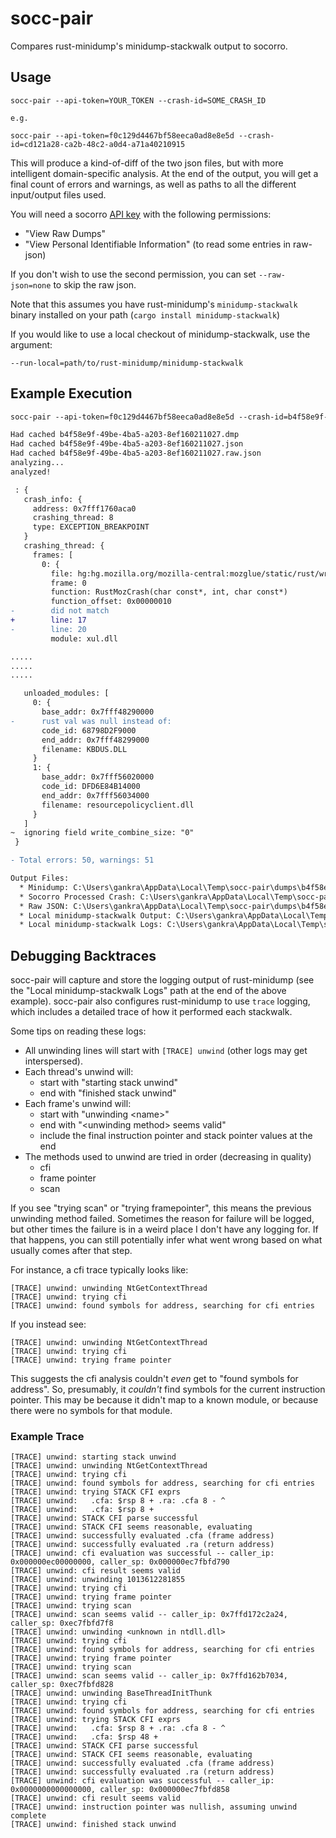 # socc-pair

Compares rust-minidump's minidump-stackwalk output to socorro.

## Usage

```
socc-pair --api-token=YOUR_TOKEN --crash-id=SOME_CRASH_ID

e.g.

socc-pair --api-token=f0c129d4467bf58eeca0ad8e8e5d --crash-id=cd121a28-ca2b-48c2-a0d4-a71a40210915
```

This will produce a kind-of-diff of the two json files, but with more intelligent domain-specific
analysis. At the end of the output, you will get a final count of errors and warnings, as well
as paths to all the different input/output files used.

You will need a socorro [API key](https://crash-stats.mozilla.org/api/tokens/) with the following permissions:

* "View Raw Dumps"
* "View Personal Identifiable Information" (to read some entries in raw-json)

If you don't wish to use the second permission, you can set `--raw-json=none` to skip the raw json.

Note that this assumes you have rust-minidump's `minidump-stackwalk` binary installed on your path (`cargo install minidump-stackwalk`)

If you would like to use a local checkout of minidump-stackwalk, use the argument:

```
--run-local=path/to/rust-minidump/minidump-stackwalk
```

## Example Execution

```diff
socc-pair --api-token=f0c129d4467bf58eeca0ad8e8e5d --crash-id=b4f58e9f-49be-4ba5-a203-8ef160211027

Had cached b4f58e9f-49be-4ba5-a203-8ef160211027.dmp
Had cached b4f58e9f-49be-4ba5-a203-8ef160211027.json
Had cached b4f58e9f-49be-4ba5-a203-8ef160211027.raw.json
analyzing...
analyzed!

 : {
   crash_info: {
     address: 0x7fff1760aca0
     crashing_thread: 8
     type: EXCEPTION_BREAKPOINT
   }
   crashing_thread: {
     frames: [
       0: {
         file: hg:hg.mozilla.org/mozilla-central:mozglue/static/rust/wrappers.cpp:1750da2d7f9db490b9d15b3ee696e89e6aa68cb7
         frame: 0
         function: RustMozCrash(char const*, int, char const*)
         function_offset: 0x00000010
-        did not match
+        line: 17
-        line: 20
         module: xul.dll

.....
.....
.....

   unloaded_modules: [
     0: {
       base_addr: 0x7fff48290000
-      rust val was null instead of:
       code_id: 68798D2F9000
       end_addr: 0x7fff48299000
       filename: KBDUS.DLL
     }
     1: {
       base_addr: 0x7fff56020000
       code_id: DFD6E84B14000
       end_addr: 0x7fff56034000
       filename: resourcepolicyclient.dll
     }
   ]
~  ignoring field write_combine_size: "0"
 }

- Total errors: 50, warnings: 51

Output Files: 
  * Minidump: C:\Users\gankra\AppData\Local\Temp\socc-pair\dumps\b4f58e9f-49be-4ba5-a203-8ef160211027.dmp
  * Socorro Processed Crash: C:\Users\gankra\AppData\Local\Temp\socc-pair\dumps\b4f58e9f-49be-4ba5-a203-8ef160211027.json
  * Raw JSON: C:\Users\gankra\AppData\Local\Temp\socc-pair\dumps\b4f58e9f-49be-4ba5-a203-8ef160211027.raw.json
  * Local minidump-stackwalk Output: C:\Users\gankra\AppData\Local\Temp\socc-pair\dumps\b4f58e9f-49be-4ba5-a203-8ef160211027.local.json
  * Local minidump-stackwalk Logs: C:\Users\gankra\AppData\Local\Temp\socc-pair\dumps\b4f58e9f-49be-4ba5-a203-8ef160211027.log.txt

``` 




## Debugging Backtraces

socc-pair will capture and store the logging output of rust-minidump (see the "Local minidump-stackwalk Logs" path at the end of the above example). socc-pair also configures
rust-minidump to use `trace` logging, which includes a detailed trace of how it
performed each stackwalk.

Some tips on reading these logs:

* All unwinding lines will start with `[TRACE] unwind` (other logs may get interspersed).
* Each thread's unwind will: 
  * start with "starting stack unwind" 
  * end with "finished stack unwind"
* Each frame's unwind will: 
  * start with "unwinding \<name\>"
  * end with "\<unwinding method\> seems valid"
  * include the final instruction pointer and stack pointer values at the end
* The methods used to unwind are tried in order (decreasing in quality)
  * cfi
  * frame pointer
  * scan


If you see "trying scan" or "trying framepointer", this means the previous
unwinding method failed. Sometimes the reason for failure will be logged, 
but other times the failure is in a weird place I don't have any logging for.
If that happens, you can still potentially infer what went wrong based on what
usually comes after that step.

For instance, a cfi trace typically looks like:

```text
[TRACE] unwind: unwinding NtGetContextThread
[TRACE] unwind: trying cfi
[TRACE] unwind: found symbols for address, searching for cfi entries
```

If you instead see:

```text
[TRACE] unwind: unwinding NtGetContextThread
[TRACE] unwind: trying cfi
[TRACE] unwind: trying frame pointer
```

This suggests the cfi analysis couldn't *even* get to "found symbols for address". So,
presumably, it *couldn't* find symbols for the current instruction pointer. This may 
be because it didn't map to a known module, or because there were no symbols for that module.




### Example Trace

```text
[TRACE] unwind: starting stack unwind
[TRACE] unwind: unwinding NtGetContextThread
[TRACE] unwind: trying cfi
[TRACE] unwind: found symbols for address, searching for cfi entries
[TRACE] unwind: trying STACK CFI exprs
[TRACE] unwind:   .cfa: $rsp 8 + .ra: .cfa 8 - ^
[TRACE] unwind:   .cfa: $rsp 8 +
[TRACE] unwind: STACK CFI parse successful
[TRACE] unwind: STACK CFI seems reasonable, evaluating
[TRACE] unwind: successfully evaluated .cfa (frame address)
[TRACE] unwind: successfully evaluated .ra (return address)
[TRACE] unwind: cfi evaluation was successful -- caller_ip: 0x000000ec00000000, caller_sp: 0x000000ec7fbfd790
[TRACE] unwind: cfi result seems valid
[TRACE] unwind: unwinding 1013612281855
[TRACE] unwind: trying cfi
[TRACE] unwind: trying frame pointer
[TRACE] unwind: trying scan
[TRACE] unwind: scan seems valid -- caller_ip: 0x7ffd172c2a24, caller_sp: 0xec7fbfd7f8
[TRACE] unwind: unwinding <unknown in ntdll.dll>
[TRACE] unwind: trying cfi
[TRACE] unwind: found symbols for address, searching for cfi entries
[TRACE] unwind: trying frame pointer
[TRACE] unwind: trying scan
[TRACE] unwind: scan seems valid -- caller_ip: 0x7ffd162b7034, caller_sp: 0xec7fbfd828
[TRACE] unwind: unwinding BaseThreadInitThunk
[TRACE] unwind: trying cfi
[TRACE] unwind: found symbols for address, searching for cfi entries
[TRACE] unwind: trying STACK CFI exprs
[TRACE] unwind:   .cfa: $rsp 8 + .ra: .cfa 8 - ^
[TRACE] unwind:   .cfa: $rsp 48 +
[TRACE] unwind: STACK CFI parse successful
[TRACE] unwind: STACK CFI seems reasonable, evaluating
[TRACE] unwind: successfully evaluated .cfa (frame address)
[TRACE] unwind: successfully evaluated .ra (return address)
[TRACE] unwind: cfi evaluation was successful -- caller_ip: 0x0000000000000000, caller_sp: 0x000000ec7fbfd858
[TRACE] unwind: cfi result seems valid
[TRACE] unwind: instruction pointer was nullish, assuming unwind complete
[TRACE] unwind: finished stack unwind
```
